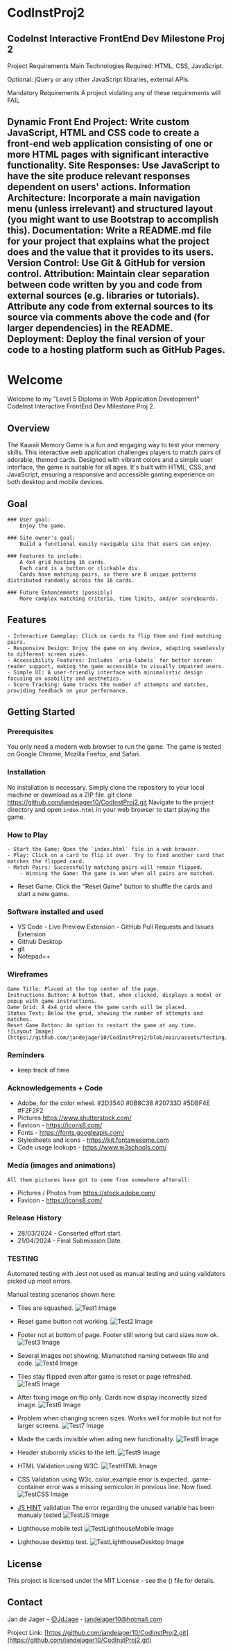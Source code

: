 # CodInstProj2
CodeInst Interactive FrontEnd Dev Milestone Proj 2
---------------------------------------------------------------------------------------------------------------------
Project Requirements
Main Technologies
Required: HTML, CSS, JavaScript.

Optional: jQuery or any other JavaScript libraries, external APIs.

Mandatory Requirements
A project violating any of these requirements will FAIL

Dynamic Front End Project: Write custom JavaScript, HTML and CSS code to create a front-end web application consisting of one or more HTML pages with significant interactive functionality.
Site Responses: Use JavaScript to have the site produce relevant responses dependent on users' actions.
Information Architecture: Incorporate a main navigation menu (unless irrelevant) and structured layout (you might want to use Bootstrap to accomplish this).
Documentation: Write a README.md file for your project that explains what the project does and the value that it provides to its users.
Version Control: Use Git & GitHub for version control.
Attribution: Maintain clear separation between code written by you and code from external sources (e.g. libraries or tutorials). Attribute any code from external sources to its source via comments above the code and (for larger dependencies) in the README.
Deployment: Deploy the final version of your code to a hosting platform such as GitHub Pages.
---------------------------------------------------------------------------------------------------------------------

# Welcome
Welcome to my "Level 5 Diploma in Web Application Development" CodeInst Interactive FrontEnd Dev Milestone Proj 2.

## Overview
The Kawaii Memory Game is a fun and engaging way to test your memory skills. This interactive web application challenges players to match pairs of adorable, themed cards. Designed with vibrant colors and a simple user interface, the game is suitable for all ages. It's built with HTML, CSS, and JavaScript, ensuring a responsive and accessible gaming experience on both desktop and mobile devices.

## Goal
	### User goal:
		Enjoy the game.

	### Site owner's goal:
		Build a functional easily navigable site that users can enjoy.

	### Features to include:
		A 4x4 grid hosting 16 cards.
        Each card is a button or clickable div.
        Cards have matching pairs, so there are 8 unique patterns distributed randomly across the 16 cards.

    ### Future Enhancements (possibly)
        More complex matching criteria, time limits, and/or scoreboards.

## Features
    - Interactive Gameplay: Click on cards to flip them and find matching pairs.
    - Responsive Design: Enjoy the game on any device, adapting seamlessly to different screen sizes.
    - Accessibility Features: Includes `aria-labels` for better screen reader support, making the game accessible to visually impaired users.
    - Simple UI: A user-friendly interface with minimalistic design focusing on usability and aesthetics.
    - Score Tracking: Game tracks the number of attempts and matches, providing feedback on your performance.

## Getting Started

### Prerequisites
You only need a modern web browser to run the game. The game is tested on Google Chrome, Mozilla Firefox, and Safari.

### Installation
No installation is necessary. Simply clone the repository to your local machine or download as a ZIP file.
git clone https://github.com/jandejager10/CodInstProj2.git
Navigate to the project directory and open `index.html` in your web browser to start playing the game.

### How to Play
    - Start the Game: Open the `index.html` file in a web browser.
    - Play: Click on a card to flip it over. Try to find another card that matches the flipped card.
    - Match Pairs: Successfully matching pairs will remain flipped.
        - Winning the Game: The game is won when all pairs are matched.
- Reset Game: Click the "Reset Game" button to shuffle the cards and start a new game.

### Software installed and used
- 	VS Code
		- Live Preview Extension
		- GitHub Pull Requests and Issues Extension
- 	Github Desktop
- 	git 
- 	Notepad++
	
### Wireframes
    Game Title: Placed at the top center of the page.
    Instructions Button: A button that, when clicked, displays a modal or popup with game instructions.
    Game Grid: A 4x4 grid where the game cards will be placed.
    Status Text: Below the grid, showing the number of attempts and matches.
    Reset Game Button: An option to restart the game at any time.
    ![Layout Image](https://github.com/jandejager10/CodInstProj2/blob/main/assets/testing/wireframe.png)

### Reminders
- keep track of time

### Acknowledgements + Code
-	Adobe, for the color wheel.  #2D3540 #0B8C38 #20733D #5DBF4E #F2F2F2
-   Pictures https://www.shutterstock.com/
-   Favicon - https://icons8.com/
-   Fonts - https://fonts.googleapis.com/
-   Stylesheets and icons - https://kit.fontawesome.com
-   Code usage lookups - https://www.w3schools.com/


### Media (images and animations)
	All them pictures have got to come from somewhere afterall:
-	Pictures / Photos from https://stock.adobe.com/
-   Favicon - https://icons8.com/
	
### Release History
-   28/03/2024 - Conserted effort start.
-   21/04/2024 - Final Submission Date.

### TESTING
Automated testing with Jest not used as manual testing and using validators picked up most errors.

Manual testing scenarios shown here:
-	Tiles are squashed.
![Test1 Image](https://github.com/jandejager10/CodInstProj2/blob/main/assets/testing/screen1.png)
-	Reset game button not working.
![Test2 Image](https://github.com/jandejager10/CodInstProj2/blob/main/assets/testing/screen2.png)
-   Footer not at bottom of page. Footer still wrong but card sizes now ok.
![Test3 Image](https://github.com/jandejager10/CodInstProj2/blob/main/assets/testing/screen3.png)
-   Several images not showing. Mismatched naming between file and code.
![Test4 Image](https://github.com/jandejager10/CodInstProj2/blob/main/assets/testing/screen4.png)
-   Tiles stay flipped even after game is reset or page refreshed.
![Test5 Image](https://github.com/jandejager10/CodInstProj2/blob/main/assets/testing/screen5.png)
-   After fixing image on flip only. Cards now display incorrectly sized image.
![Test6 Image](https://github.com/jandejager10/CodInstProj2/blob/main/assets/testing/screen6.png)
-   Problem when changing screen sizes. Works well for mobile but not for larger screens.
![Test7 Image](https://github.com/jandejager10/CodInstProj2/blob/main/assets/testing/screen7.png)
-   Made the cards invisible when ading new functionality.
![Test8 Image](https://github.com/jandejager10/CodInstProj2/blob/main/assets/testing/screen8.png)
-   Header stubornly sticks to the left.
![Test9 Image](https://github.com/jandejager10/CodInstProj2/blob/main/assets/testing/screen9.png)
-   HTML Validation using W3C.
![TestHTML Image](https://github.com/jandejager10/CodInstProj2/blob/main/assets/testing/HTMLvalidation.png)
-   CSS Validation using W3c.
    color_example error is expected.
    .game-container error was a missing semicolon in previous line. Now fixed.
![TestCSS Image](https://github.com/jandejager10/CodInstProj2/blob/main/assets/testing/CSSvalidation.png)
-   [JS HINT](https://jshint.com/) validation
The error regarding the unused variable has been manualy tested
![TestJS Image](https://github.com/jandejager10/CodInstProj2/blob/main/assets/testing/JSvalidation.png)

- Lighthouse mobile test
![TestLighthouseMobile Image](https://github.com/jandejager10/CodInstProj2/blob/main/assets/testing/LighthouseMobile.png)
- Lighthouse desktop test.
![TestLighthouseDesktop Image](https://github.com/jandejager10/CodInstProj2/blob/main/assets/testing/LighthouseDesktop.png)

## License
This project is licensed under the MIT License - see the () file for details.

## Contact
Jan de Jager – [@JdJage](https://twitter.com/JdJage) - jandejager10@hotmail.com

Project Link: [https://github.com/jandejager10/CodInstProj2.git](https://github.com/jandejager10/CodInstProj2.git)
